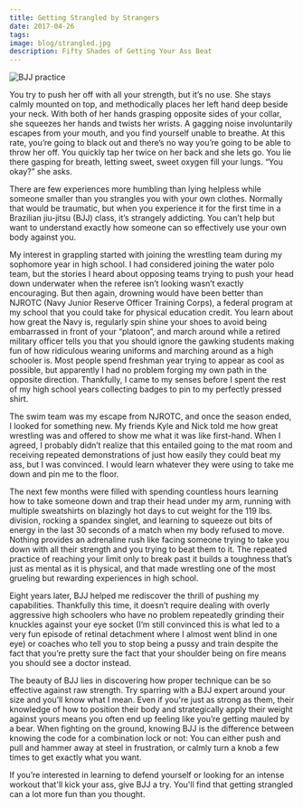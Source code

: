 ```yaml
---
title: Getting Strangled by Strangers
date: 2017-04-26
tags:
image: blog/strangled.jpg
description: Fifty Shades of Getting Your Ass Beat
---
```


![BJJ practice](blog/strangled.jpg)

You try to push her off with all your strength, but it’s no use. She stays calmly mounted on top, and methodically places her left hand deep beside your neck. With both of her hands grasping opposite sides of your collar, she squeezes her hands and twists her wrists. A gagging noise involuntarily escapes from your mouth, and you find yourself unable to breathe. At this rate, you’re going to black out and there’s no way you’re going to be able to throw her off. You quickly tap her twice on her back and she lets go. You lie there gasping for breath, letting sweet, sweet oxygen fill your lungs. “You okay?” she asks.

There are few experiences more humbling than lying helpless while someone smaller than you strangles you with your own clothes. Normally that would be traumatic, but when you experience it for the first time in a Brazilian jiu-jitsu (BJJ) class, it’s strangely addicting. You can’t help but want to understand exactly how someone can so effectively use your own body against you.

My interest in grappling started with joining the wrestling team during my sophomore year in high school. I had considered joining the water polo team, but the stories I heard about opposing teams trying to push your head down underwater when the referee isn’t looking wasn’t exactly encouraging. But then again, drowning would have been better than NJROTC (Navy Junior Reserve Officer Training Corps), a federal program at my school that you could take for physical education credit. You learn about how great the Navy is, regularly spin shine your shoes to avoid being embarrassed in front of your “platoon”, and march around while a retired military officer tells you that you should ignore the gawking students making fun of how ridiculous wearing uniforms and marching around as a high schooler is. Most people spend freshman year trying to appear as cool as possible, but apparently I had no problem forging my own path in the opposite direction. Thankfully, I came to my senses before I spent the rest of my high school years collecting badges to pin to my perfectly pressed shirt.

The swim team was my escape from NJROTC, and once the season ended, I looked for something new. My friends Kyle and Nick told me how great wrestling was and offered to show me what it was like first-hand. When I agreed, I probably didn’t realize that this entailed going to the mat room and receiving repeated demonstrations of just how easily they could beat my ass, but I was convinced. I would learn whatever they were using to take me down and pin me to the floor.

The next few months were filled with spending countless hours learning how to take someone down and trap their head under my arm, running with multiple sweatshirts on blazingly hot days to cut weight for the 119 lbs. division, rocking a spandex singlet, and learning to squeeze out bits of energy in the last 30 seconds of a match when my body refused to move. Nothing provides an adrenaline rush like facing someone trying to take you down with all their strength and you trying to beat them to it. The repeated practice of reaching your limit only to break past it builds a toughness that’s just as mental as it is physical, and that made wrestling one of the most grueling but rewarding experiences in high school.

Eight years later, BJJ helped me rediscover the thrill of pushing my capabilities. Thankfully this time, it doesn’t require dealing with overly aggressive high schoolers who have no problem repeatedly grinding their knuckles against your eye socket (I’m still convinced this is what led to a very fun episode of retinal detachment where I almost went blind in one eye) or coaches who tell you to stop being a pussy and train despite the fact that you’re pretty sure the fact that your shoulder being on fire means you should see a doctor instead.

The beauty of BJJ lies in discovering how proper technique can be so effective against raw strength. Try sparring with a BJJ expert around your size and you’ll know what I mean. Even if you're just as strong as them, their knowledge of how to position their body and strategically apply their weight against yours means you often end up feeling like you’re getting mauled by a bear. When fighting on the ground, knowing BJJ is the difference between knowing the code for a combination lock or not: You can either push and pull and hammer away at steel in frustration, or calmly turn a knob a few times to get exactly what you want.

If you’re interested in learning to defend yourself or looking for an intense workout that'll kick your ass, give BJJ a try. You'll find that getting strangled can a lot more fun than you thought.
